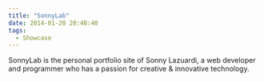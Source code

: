 ```yaml
---
title: "SonnyLab"
date: 2014-01-20 20:48:40
tags: 
  - Showcase
---
```


SonnyLab is the personal portfolio site of Sonny Lazuardi, a web developer and programmer who has a passion for creative & innovative technology.
